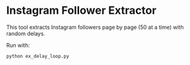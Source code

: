 # Instagram Follower Extractor

This tool extracts Instagram followers page by page (50 at a time) with random delays.

Run with:
```bash
python ex_delay_loop.py
